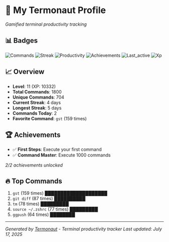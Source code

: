 # 🚀 My Termonaut Profile

*Gamified terminal productivity tracking*

## 📊 Badges

![Commands](https://img.shields.io/badge/Commands-1800-blue?style=flat-square&logo=terminal&logoColor=white) ![Streak](https://img.shields.io/badge/Streak-4+days-green?style=flat-square&logo=terminal&logoColor=white) ![Productivity](https://img.shields.io/badge/Productivity-80.0%25-green?style=flat-square&logo=terminal&logoColor=white) ![Achievements](https://img.shields.io/badge/Achievements-5%2F10-blue?style=flat-square&logo=terminal&logoColor=white) ![Last_active](https://img.shields.io/badge/Last+Active-2h+ago-green?style=flat-square&logo=terminal&logoColor=white) ![Xp](https://img.shields.io/badge/XP-Level+11+%2810332%2F14400%29-blue?style=flat-square&logo=terminal&logoColor=white) 

## 📈 Overview

- **Level**: 11 (XP: 10332)
- **Total Commands**: 1800
- **Unique Commands**: 704
- **Current Streak**: 4 days
- **Longest Streak**: 5 days
- **Commands Today**: 2
- **Favorite Command**: `gst` (159 times)

## 🏆 Achievements

- ✅ **First Steps**: Execute your first command
- ✅ **Command Master**: Execute 1000 commands

*2/2 achievements unlocked*

## 🔥 Top Commands

1. `gst` (159 times) ████████████████████
2. `git diff` (87 times) ██████████
3. `tm` (78 times) █████████
4. `source ~/.zshrc` (77 times) █████████
5. `ggpush` (64 times) ████████

---

*Generated by [Termonaut](https://github.com/oiahoon/termonaut) - Terminal productivity tracker*
*Last updated: July 17, 2025*
